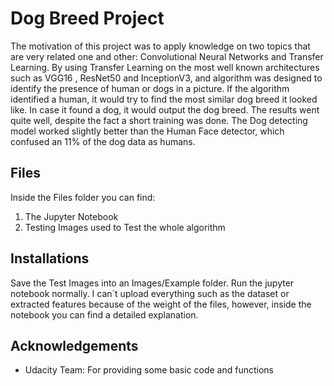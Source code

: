 # Dog Breed Project

The motivation of this project was to apply knowledge on two topics that are very related one and other: Convolutional Neural Networks and Transfer Learning. By using Transfer Learning on the most well known architectures such as VGG16 , ResNet50 and InceptionV3, and algorithm was designed to identify the presence of human or dogs in a picture. If the algorithm identified a human, it would try to find the most similar dog breed it looked like. In case it found a dog, it would output the dog breed. The results went quite well, despite the fact a short training was done. The Dog detecting model worked slightly better than the Human Face detector, which confused an 11% of the dog data as humans.

## Files

Inside the Files folder you can find:

1. The Jupyter Notebook
2. Testing Images used to Test the whole algorithm

## Installations

Save the Test Images into an Images/Example folder. Run the jupyter notebook normally. I can´t upload everything such as the dataset or extracted features because of the weight of the files, however, inside the notebook you can find a detailed explanation.

## Acknowledgements

* Udacity Team: For providing some basic code and functions
